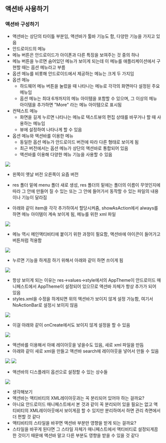## 액션바 사용하기
### 액션바 구성하기
- 액션바는 상단의 타이틀 부분임, 액션바가 툴바 기능도 함, 다양한 기능을 가지고 있음
- 안드로이드의 메뉴
- 메뉴 버튼은 안드로이드가 아이폰과 다른 특징을 보여주는 것 중의 하나
- 메뉴 버튼을 누르면 숨어있던 메뉴가 보이게 되는데 이 메뉴를 애플리케이션에서 구현할 때는 옵션 메뉴라고 부름
- 옵션 메뉴를 비롯해 안드로이드에서 제공하는 메뉴는 크게 두 가지임
- 옵션 메뉴
	- 하드웨어 메뉴 버튼을 눌렀을 때 나타나는 메뉴로 각각의 화면마다 설정된 주요 메뉴임
	- 옵션 메뉴는 최대 6개까지의 메뉴 아이템을 포함할 수 있으며, 그 이상의 메뉴 아이템을 추가하면 "More" 라는 메뉴 아이템으로 표시됨
- 컨텍스트 메뉴
	- 화면을 길게 누르면 나타나는 메뉴로 텍스트뷰의 편집 상태를 바꾸거나 할 때 사용하는 메뉴임
	- 뷰에 설정하여 나타나게 할 수 있음
- 옵션 메뉴와 액션바를 이용한 메뉴
	- 동일한 옵션 메뉴가 안드로이드 버전에 따라 다른 형태로 보이게 됨
	- 최근 버전에서는 옵션 메뉴가 상단의 액션바로 통합되어 있음
	- 액션바를 이용해 다양한 메뉴 기능을 사용할 수 있음
<img src="https://user-images.githubusercontent.com/32586985/89965109-eb527700-dc86-11ea-855a-a2d5e297687a.PNG">

- 왼쪽이 옛날 버전 오른쪽이 요즘 버전

- res 폴더 밑에 menu 폴더 새로 생성, res 폴더의 밑에는 폴더의 이름이 무엇인지에 따라 그 안에 만들어 질 수 있는 또는 그 안에 들어가서 동작할 수 있는 파일의 내용이나 기능이 달라짐
- 아래와 같이 item을 각각 추가하여서 할당시켜줌, showAsAction에서 always를 하면 메뉴 아이템이 계속 보이게 됨, 메뉴를 위한 xml 파일
<img src="https://user-images.githubusercontent.com/32586985/89965607-2c975680-dc88-11ea-853d-744a6dd3dc2e.PNG">

- 메뉴 역시 메인액티비티에 붙이기 위한 과정이 필요함, 액션바에 아이콘이 들어가고 버튼처럼 적용함
<img src="https://user-images.githubusercontent.com/32586985/89965804-a4fe1780-dc88-11ea-8381-a4f02b4e1976.PNG">

- 누르면 기능을 하게끔 하기 위해서 아래와 같이 하면 쓰이게 됨
<img src="https://user-images.githubusercontent.com/32586985/89966160-77fe3480-dc89-11ea-8ee9-d2c8650c7c2e.PNG">

- 항상 보이게 되는 이유는 res->values->style에서의 AppTheme이 안드로이드 매니페스트에서 AppTheme이 설정되어 있으므로 액션바 자체가 항상 추가가 되어 있음
- styles.xml을 수정을 하게되면 위의 액션바가 보이지 않게 설정 가능함, 여기서 NoActionBar로 설정시 보이지 않음
<img src="https://user-images.githubusercontent.com/32586985/89966295-c9a6bf00-dc89-11ea-9924-7ca0049aa726.PNG">

- 이걸 아래와 같이 onCreate에서도 보이지 않게 설정을 할 수 있음
<img src="https://user-images.githubusercontent.com/32586985/89966410-0b376a00-dc8a-11ea-87af-58e8519600c9.PNG">

- 액션바를 이용해서 아예 레이아웃을 넣을수도 있음, 새로 xml 파일을 만듬
- 아래와 같이 새로 xml을 만들고 액션바 search에 레이아웃을 넣어서 만들 수 있음
<img src="https://user-images.githubusercontent.com/32586985/89966734-ccee7a80-dc8a-11ea-99a8-9d5e6b887990.PNG">
<img src="https://user-images.githubusercontent.com/32586985/89966759-d546b580-dc8a-11ea-99ef-909bfe22672f.PNG">

- 액션바의 디스플레이 옵션으로 설정할 수 있는 상수들
<img src="https://user-images.githubusercontent.com/32586985/89966882-18088d80-dc8b-11ea-9fea-888f4217610a.PNG">

- 생각해보기
- 액션바는 액티비티의 XML레이아웃과는 꼭 분리되어 있어야 하는 걸까요?
- 아니요 안드로이드 매니페스트에서 본 것과 같이 꼭 분리되어 있을 필요는 없고 액티비티의 XML레이아웃에서 보이게끔 할 수 있지만 분리하여서 하면 관리 측면에서 더 편할 것 같다
- 액티비티의 스타일을 바꾸면 액션바 부분만 영향을 받게 되는 걸까요?
- 스타일을 바꾸게 된다면 그 스타일 자체가 매니페스트에서 액티비티로 설정되게끔 한 것이기 때문에 액션바 말고 다른 부분도 영향을 받을 수 있을 것 같다
